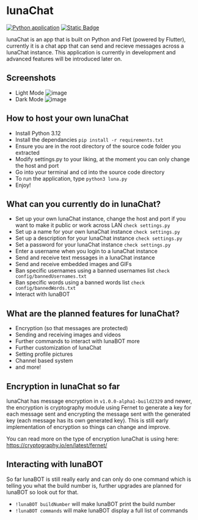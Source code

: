 # lunaChat
[![Python application](https://github.com/detectiveren/lunaChat/actions/workflows/python-app.yml/badge.svg)](https://github.com/detectiveren/lunaChat/actions/workflows/python-app.yml)
[![Static Badge](https://img.shields.io/badge/v1.0.0%20alpha1-Documentation?style=flat&logo=GitHub&logoColor=white&label=Get&labelColor=black&color=blue)](https://github.com/detectiveren/lunaChat/releases)



lunaChat is an app that is built on Python and Flet (powered by Flutter), currently it is a chat app that can send and recieve messages across a lunaChat instance. This application is currently in development and advanced features will be introduced later on.

## Screenshots

- Light Mode
![image](https://github.com/detectiveren/lunaChat/assets/55319774/b709a751-0627-465f-8025-6492255d4b68)
- Dark Mode
![image](https://github.com/detectiveren/lunaChat/assets/55319774/21e9ba89-878b-4c88-bda5-b54b267e0788)



## How to host your own lunaChat

- Install Python 3.12
- Install the dependancies ```pip install -r requirements.txt```
- Ensure you are in the root directory of the source code folder you extracted
- Modify settings.py to your liking, at the moment you can only change the host and port
- Go into your terminal and cd into the source code directory
- To run the application, type ```python3 luna.py```
- Enjoy!

## What can you currently do in lunaChat?

- Set up your own lunaChat instance, change the host and port if you want to make it public or work across LAN ```check settings.py```
- Set up a name for your own lunaChat instance ```check settings.py```
- Set up a description for your lunaChat instance ```check settings.py```
- Set a password for your lunaChat instance ```check settings.py```
- Enter a username when you login to a lunaChat instance
- Send and receive text messages in a lunaChat instance
- Send and receive embedded images and GIFs
- Ban specific usernames using a banned usernames list ```check config/bannedUsernames.txt```
- Ban specific words using a banned words list ```check config/bannedWords.txt```
- Interact with lunaBOT

## What are the planned features for lunaChat?

- Encryption (so that messages are protected)
- Sending and receiving images and videos
- Further commands to interact with lunaBOT more
- Further customization of lunaChat
- Setting profile pictures
- Channel based system
- and more!

## Encryption in lunaChat so far

lunaChat has message encryption in ```v1.0.0-alpha1-build2329``` and newer, the encryption is cryptography module using Fernet to generate a key for each message sent and encrypting the message sent with the generated key (each message has its own generated key). This is still early implementation of encryption so things can change and improve.

You can read more on the type of encryption lunaChat is using here: https://cryptography.io/en/latest/fernet/

## Interacting with lunaBOT

So far lunaBOT is still really early and can only do one command which is telling you what the build number is, further upgrades are planned for lunaBOT so look out for that.

- ```!lunaBOT buildNumber``` will make lunaBOT print the build number
- ```!lunaBOT commands``` will make lunaBOT display a full list of commands
